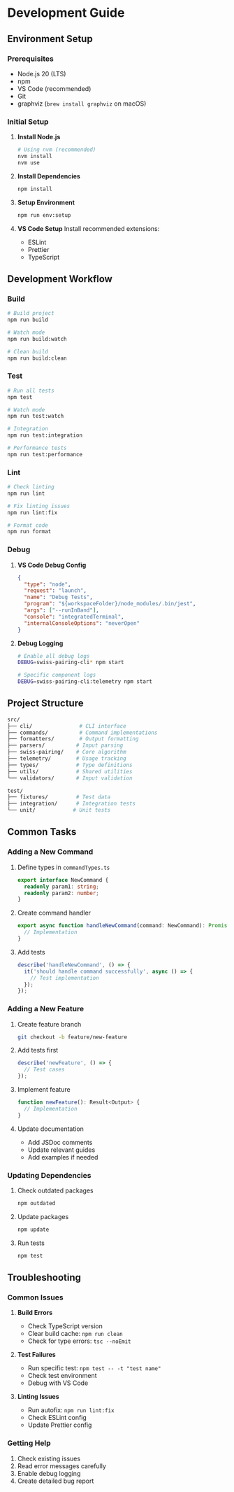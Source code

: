 # Development Guide

## Environment Setup

### Prerequisites

- Node.js 20 (LTS)
- npm
- VS Code (recommended)
- Git
- graphviz (`brew install graphviz` on macOS)

### Initial Setup

1. **Install Node.js**

   ```bash
   # Using nvm (recommended)
   nvm install
   nvm use
   ```

1. **Install Dependencies**

   ```bash
   npm install
   ```

1. **Setup Environment**

   ```bash
   npm run env:setup
   ```

1. **VS Code Setup**
   Install recommended extensions:
   - ESLint
   - Prettier
   - TypeScript

## Development Workflow

### Build

```bash
# Build project
npm run build

# Watch mode
npm run build:watch

# Clean build
npm run build:clean
```

### Test

```bash
# Run all tests
npm test

# Watch mode
npm run test:watch

# Integration
npm run test:integration

# Performance tests
npm run test:performance
```

### Lint

```bash
# Check linting
npm run lint

# Fix linting issues
npm run lint:fix

# Format code
npm run format
```

### Debug

1. **VS Code Debug Config**

   ```json
   {
     "type": "node",
     "request": "launch",
     "name": "Debug Tests",
     "program": "${workspaceFolder}/node_modules/.bin/jest",
     "args": ["--runInBand"],
     "console": "integratedTerminal",
     "internalConsoleOptions": "neverOpen"
   }
   ```

1. **Debug Logging**

   ```bash
   # Enable all debug logs
   DEBUG=swiss-pairing-cli* npm start

   # Specific component logs
   DEBUG=swiss-pairing-cli:telemetry npm start
   ```

## Project Structure

```bash
src/
├── cli/               # CLI interface
├── commands/          # Command implementations
├── formatters/        # Output formatting
├── parsers/          # Input parsing
├── swiss-pairing/    # Core algorithm
├── telemetry/        # Usage tracking
├── types/            # Type definitions
├── utils/            # Shared utilities
└── validators/       # Input validation

test/
├── fixtures/         # Test data
├── integration/      # Integration tests
└── unit/            # Unit tests
```

## Common Tasks

### Adding a New Command

1. Define types in `commandTypes.ts`

   ```typescript
   export interface NewCommand {
     readonly param1: string;
     readonly param2: number;
   }
   ```

1. Create command handler

   ```typescript
   export async function handleNewCommand(command: NewCommand): Promise<Result<Output>> {
     // Implementation
   }
   ```

1. Add tests

   ```typescript
   describe('handleNewCommand', () => {
     it('should handle command successfully', async () => {
       // Test implementation
     });
   });
   ```

### Adding a New Feature

1. Create feature branch

   ```bash
   git checkout -b feature/new-feature
   ```

1. Add tests first

   ```typescript
   describe('newFeature', () => {
     // Test cases
   });
   ```

1. Implement feature

   ```typescript
   function newFeature(): Result<Output> {
     // Implementation
   }
   ```

1. Update documentation
   - Add JSDoc comments
   - Update relevant guides
   - Add examples if needed

### Updating Dependencies

1. Check outdated packages

   ```bash
   npm outdated
   ```

1. Update packages

   ```bash
   npm update
   ```

1. Run tests

   ```bash
   npm test
   ```

## Troubleshooting

### Common Issues

1. **Build Errors**

   - Check TypeScript version
   - Clear build cache: `npm run clean`
   - Check for type errors: `tsc --noEmit`

1. **Test Failures**

   - Run specific test: `npm test -- -t "test name"`
   - Check test environment
   - Debug with VS Code

1. **Linting Issues**
   - Run autofix: `npm run lint:fix`
   - Check ESLint config
   - Update Prettier config

### Getting Help

1. Check existing issues
1. Read error messages carefully
1. Enable debug logging
1. Create detailed bug report
